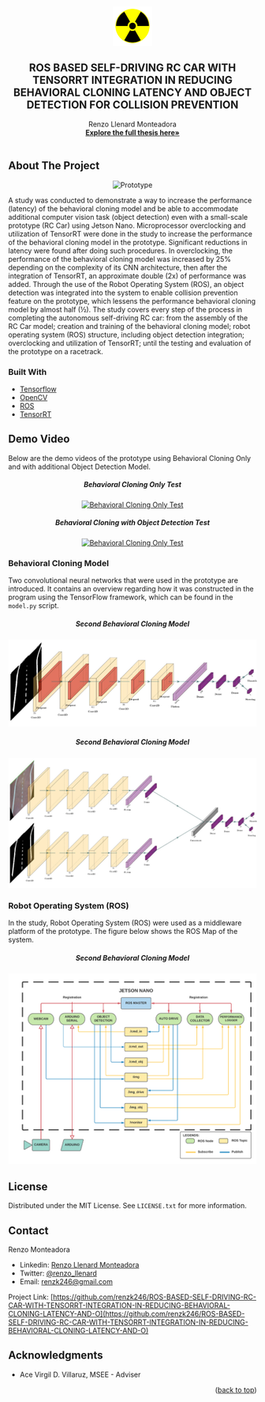 <!-- PROJECT LOGO -->
<br />
<div align="center">
    <img src="/images/logo.png" alt="Logo" width="80" height="80">

<h2 align="center">ROS BASED SELF-DRIVING RC CAR WITH TENSORRT INTEGRATION
IN REDUCING BEHAVIORAL CLONING LATENCY AND OBJECT
DETECTION FOR COLLISION PREVENTION</h2>

  <p align="center">
    Renzo Llenard Monteadora
    <br />
    <a href="https://www.researchgate.net/publication/361361254_ROS_BASED_SELF-DRIVING_RC_CAR_WITH_TENSORRT_INTEGRATION_IN_REDUCING_BEHAVIORAL_CLONING_LATENCY_AND_OBJECT_DETECTION_FOR_COLLISION_PREVENTION"><strong>Explore the full thesis here»</strong></a>
    <br />
    <br />
  </p>
</div>

<!-- ABOUT THE PROJECT -->
## About The Project

<div align="center">
  <img src="/Documentations/IMG_20211228_143125.jpg" alt="Prototype" width="320" height="240">
</div>

 A study was conducted to demonstrate a way to increase the performance (latency) of the behavioral cloning model and be able to accommodate additional computer vision task (object detection) even with a small-scale prototype (RC Car) using Jetson Nano. Microprocessor overclocking and utilization of TensorRT were done in the study to increase the performance of the behavioral cloning model in the prototype. Significant reductions in latency were found after doing such procedures. In overclocking, the performance of the behavioral cloning model was increased by 25% depending on the complexity of its CNN architecture, then after the integration of TensorRT, an approximate double (2x) of performance was added. Through the use of the Robot Operating System (ROS), an object detection was integrated into the system to enable collision prevention feature on the prototype, which lessens the performance behavioral cloning model by almost half (½). The study covers every step of the process in completing the autonomous self-driving RC car: from the assembly of the RC Car model; creation and training of the behavioral cloning model; robot operating system (ROS) structure, including object detection integration; overclocking and utilization of TensorRT; until the testing and evaluation of the prototype on a racetrack.



### Built With

* [Tensorflow](https://www.tensorflow.org/)
* [OpenCV](https://opencv.org/)
* [ROS](https://www.ros.org/)
* [TensorRT](https://docs.nvidia.com/deeplearning/frameworks/tf-trt-user-guide/index.html)


<!-- Demo Video -->
## Demo Video

Below are the demo videos of the prototype using Behavioral Cloning Only and with additional Object Detection Model.

<div align="center">
  <h5>Behavioral Cloning Only Test</h5>
  <a href="https://www.youtube.com/watch?v=A1P0vgLuSRc" target="_blank"><img src="https://img.youtube.com/vi/A1P0vgLuSRc/0.jpg" alt="Behavioral Cloning Only Test"></a>

  <h5>Behavioral Cloning with Object Detection Test</h5>
  <a href="https://www.youtube.com/watch?v=WgdoCgZTnA0" target="_blank"><img src="https://img.youtube.com/vi/WgdoCgZTnA0/0.jpg" alt="Behavioral Cloning Only Test"></a>
</div>

<!-- Behavioral Cloning Model -->
### Behavioral Cloning Model

Two convolutional neural networks that were used in the prototype are introduced. It contains an overview regarding how it was constructed in the program using the TensorFlow framework, which can be found in the `model.py` script.

<div align="center">
  <h5>Second Behavioral Cloning Model</h5>
  <img src="/images/1st_CNN.jpg" alt="First Behavioral Cloning Model">

  <h5>Second Behavioral Cloning Model</h5>
  <img src="/images/2nd_CNN.jpg" alt="Second Behavioral Cloning Model">
</div>

<!-- Robot Operating System (ROS) -->
### Robot Operating System (ROS)
In the study, Robot Operating System (ROS) were used as a middleware platform of the prototype. The figure below shows the ROS Map of the system.

<div align="center">
  <h5>Second Behavioral Cloning Model</h5>
  <img src="/images/ros_map.png" alt="ROS MAP">
</div>


<!-- LICENSE -->
## License

Distributed under the MIT License. See `LICENSE.txt` for more information.


<!-- CONTACT -->
## Contact

Renzo Monteadora

 * Linkedin: [Renzo Llenard Monteadora](https://www.linkedin.com/in/renzo-llenard-monteadora-791205172/)
 * Twitter: [@renzo_llenard](https://twitter.com/renzo_llenard)
 * Email: renzk246@gmail.com

Project Link: [https://github.com/renzk246/ROS-BASED-SELF-DRIVING-RC-CAR-WITH-TENSORRT-INTEGRATION-IN-REDUCING-BEHAVIORAL-CLONING-LATENCY-AND-O](https://github.com/renzk246/ROS-BASED-SELF-DRIVING-RC-CAR-WITH-TENSORRT-INTEGRATION-IN-REDUCING-BEHAVIORAL-CLONING-LATENCY-AND-O)


<!-- ACKNOWLEDGMENTS -->
## Acknowledgments

* Ace Virgil D. Villaruz, MSEE - Adviser

<p align="right">(<a href="#top">back to top</a>)</p>
